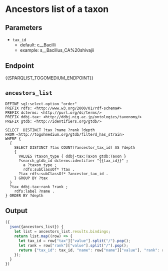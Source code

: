 # Ancestors list of a taxon

## Parameters

* `tax_id`
  * default: c__Bacilli
  * example: s__Bacillus_CA%20shivajii

## Endpoint

{{SPARQLIST_TOGOMEDIUM_ENDPOINT}}

## `ancestors_list`

```sparql
DEFINE sql:select-option "order"
PREFIX rdfs: <http://www.w3.org/2000/01/rdf-schema#>
PREFIX dcterms: <http://purl.org/dc/terms/>
PREFIX ddbj-tax: <http://ddbj.nig.ac.jp/ontologies/taxonomy/>
PREFIX gtdb: <http://identifiers.org/gtdb/>

SELECT  DISTINCT ?tax ?name ?rank ?depth
FROM <http://togohmedium.org/gtdb/filterd_has_strain>
WHERE {
  {
    SELECT DISTINCT ?tax COUNT(?ancestor_tax_id) AS ?depth
    {
      VALUES ?taxon_type { ddbj-tax:Taxon gtdb:Taxon }
      ?search_gtdb_id dcterms:identifier "{{tax_id}}" ;
        a ?taxon_type ;
        rdfs:subClassOf* ?tax .
      ?tax rdfs:subClassOf* ?ancestor_tax_id .
    } GROUP BY ?tax
  }
  ?tax ddbj-tax:rank ?rank ;
    rdfs:label ?name .
} ORDER BY ?depth
```

## Output

```javascript
({
  json({ancestors_list}) {
    let list = ancestors_list.results.bindings;
    return list.map((row) => {
      let tax_id = row["tax"]["value"].split("/").pop();
      let rank = row["rank"]["value"].split("/").pop();
      return {"tax_id": tax_id, "name": row["name"]["value"], "rank": rank}
    });
  }
})
```